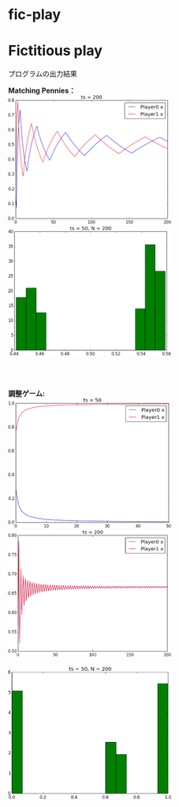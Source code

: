﻿fic-play
========
<h1>
Fictitious play
</h1>

プログラムの出力結果 <br>

<strong>Matching Pennies：<strong> <br>
<img src="Matpenny200.png" alt="MP_x0_values" width="330"/>　　
<img src="Matpenny_hist50_200.png" alt="MP_histogram" width="330"/>

<br>
<br>

<strong>調整ゲーム:<strong><br>
<img src="2coordgame50.png" alt="CO_x0_values50" width="330"/>　　
<img src="2coordgame200.png" alt="CO_x0_values200" width="330"/>
<br>
<br>
<img src="2coordgame_hist50_200.png" alt="CO_histogram" width="330"/>
